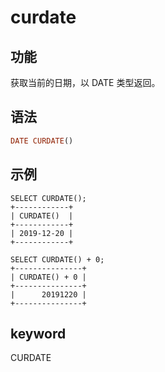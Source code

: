 # curdate

## 功能

获取当前的日期，以 DATE 类型返回。

## 语法

```Haskell
DATE CURDATE()
```

## 示例

```Plain Text
SELECT CURDATE();
+------------+
| CURDATE()  |
+------------+
| 2019-12-20 |
+------------+

SELECT CURDATE() + 0;
+---------------+
| CURDATE() + 0 |
+---------------+
|      20191220 |
+---------------+
```

## keyword

CURDATE

